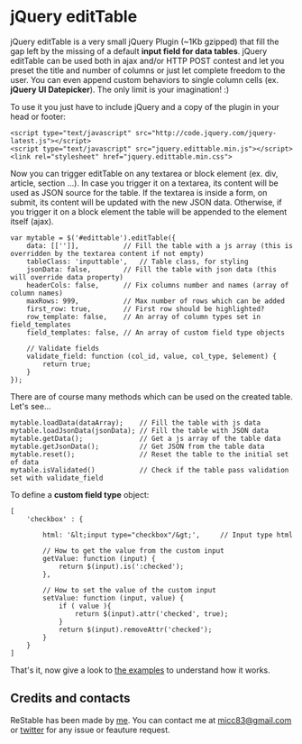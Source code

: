 jQuery editTable
=========

jQuery editTable is a very small jQuery Plugin (~1Kb gzipped) that fill the gap left by the missing of a default <strong>input field for data tables</strong>. jQuery editTable can be used both in ajax and/or HTTP POST contest and let you preset the title and number of columns or just let complete freedom to the user. You can even append custom behaviors to single column cells (ex. <strong>jQuery UI Datepicker</strong>). The only limit is your imagination! :)

To use it you just have to include jQuery and a copy of the plugin in your head or footer:

    <script type="text/javascript" src="http://code.jquery.com/jquery-latest.js"></script>
    <script type="text/javascript" src="jquery.edittable.min.js"></script>
    <link rel="stylesheet" href="jquery.edittable.min.css">
    
Now you can trigger editTable on any textarea or block element (ex. div, article, section ...). In case you trigger it on a textarea, its content will be used as JSON source for the table. If the textarea is inside a form, on submit, its content will be updated with the new JSON data. Otherwise, if you trigger it on a block element the table will be appended to the element itself (ajax).

    var mytable = $('#edittable').editTable({
        data: [['']],           // Fill the table with a js array (this is overridden by the textarea content if not empty)
        tableClass: 'inputtable',   // Table class, for styling
        jsonData: false,        // Fill the table with json data (this will override data property)
        headerCols: false,      // Fix columns number and names (array of column names)
        maxRows: 999,           // Max number of rows which can be added
        first_row: true,        // First row should be highlighted?
        row_template: false,    // An array of column types set in field_templates
        field_templates: false, // An array of custom field type objects

        // Validate fields
        validate_field: function (col_id, value, col_type, $element) {
            return true;
        }
    });

There are of course many methods which can be used on the created table. Let's see...

    mytable.loadData(dataArray);    // Fill the table with js data
    mytable.loadJsonData(jsonData); // Fill the table with JSON data
    mytable.getData();              // Get a js array of the table data
    mytable.getJsonData();          // Get JSON from the table data
    mytable.reset();                // Reset the table to the initial set of data
    mytable.isValidated()           // Check if the table pass validation set with validate_field

To define a <strong>custom field type</strong> object:

    [
        'checkbox' : {
            
            html: '&lt;input type="checkbox"/&gt;',     // Input type html

            // How to get the value from the custom input
            getValue: function (input) {
                return $(input).is(':checked');
            },

            // How to set the value of the custom input
            setValue: function (input, value) {
                if ( value ){
                    return $(input).attr('checked', true);
                }
                return $(input).removeAttr('checked');
            }
        }
    ]

That's it, now give a look to [the examples](http://codeb.it/edittable/) to understand how it works.

## Credits and contacts

ReStable has been made by [me](http://codeb.it). You can contact me at micc83@gmail.com or [twitter](https://twitter.com/Micc1983) for any issue or feauture request.
